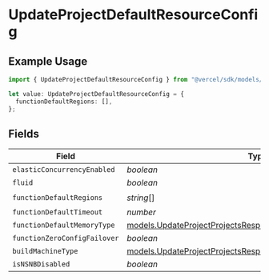 # UpdateProjectDefaultResourceConfig

## Example Usage

```typescript
import { UpdateProjectDefaultResourceConfig } from "@vercel/sdk/models/updateprojectop.js";

let value: UpdateProjectDefaultResourceConfig = {
  functionDefaultRegions: [],
};
```

## Fields

| Field                                                                                                                                | Type                                                                                                                                 | Required                                                                                                                             | Description                                                                                                                          |
| ------------------------------------------------------------------------------------------------------------------------------------ | ------------------------------------------------------------------------------------------------------------------------------------ | ------------------------------------------------------------------------------------------------------------------------------------ | ------------------------------------------------------------------------------------------------------------------------------------ |
| `elasticConcurrencyEnabled`                                                                                                          | *boolean*                                                                                                                            | :heavy_minus_sign:                                                                                                                   | N/A                                                                                                                                  |
| `fluid`                                                                                                                              | *boolean*                                                                                                                            | :heavy_minus_sign:                                                                                                                   | N/A                                                                                                                                  |
| `functionDefaultRegions`                                                                                                             | *string*[]                                                                                                                           | :heavy_check_mark:                                                                                                                   | N/A                                                                                                                                  |
| `functionDefaultTimeout`                                                                                                             | *number*                                                                                                                             | :heavy_minus_sign:                                                                                                                   | N/A                                                                                                                                  |
| `functionDefaultMemoryType`                                                                                                          | [models.UpdateProjectProjectsResponseFunctionDefaultMemoryType](../models/updateprojectprojectsresponsefunctiondefaultmemorytype.md) | :heavy_minus_sign:                                                                                                                   | N/A                                                                                                                                  |
| `functionZeroConfigFailover`                                                                                                         | *boolean*                                                                                                                            | :heavy_minus_sign:                                                                                                                   | N/A                                                                                                                                  |
| `buildMachineType`                                                                                                                   | [models.UpdateProjectProjectsResponseBuildMachineType](../models/updateprojectprojectsresponsebuildmachinetype.md)                   | :heavy_minus_sign:                                                                                                                   | N/A                                                                                                                                  |
| `isNSNBDisabled`                                                                                                                     | *boolean*                                                                                                                            | :heavy_minus_sign:                                                                                                                   | N/A                                                                                                                                  |